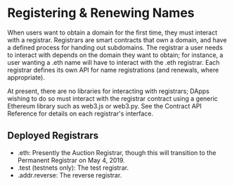 # Registering & Renewing Names

When users want to obtain a domain for the first time, they must interact with a registrar. Registrars are smart contracts that own a domain, and have a defined process for handing out subdomains. The registrar a user needs to interact with depends on the domain they want to obtain; for instance, a user wanting a .eth name will have to interact with the .eth registrar. Each registrar defines its own API for name registrations \(and renewals, where appropriate\).

At present, there are no libraries for interacting with registrars; DApps wishing to do so must interact with the registrar contract using a generic Ethereum library such as web3.js or web3.py. See the Contract API Reference for details on each registrar's interface.

## Deployed Registrars

* .eth: Presently the Auction Registrar, though this will transition to the Permanent Registrar on May 4, 2019.
* .test \(testnets only\): The test registrar.
* .addr.reverse: The reverse registrar.


